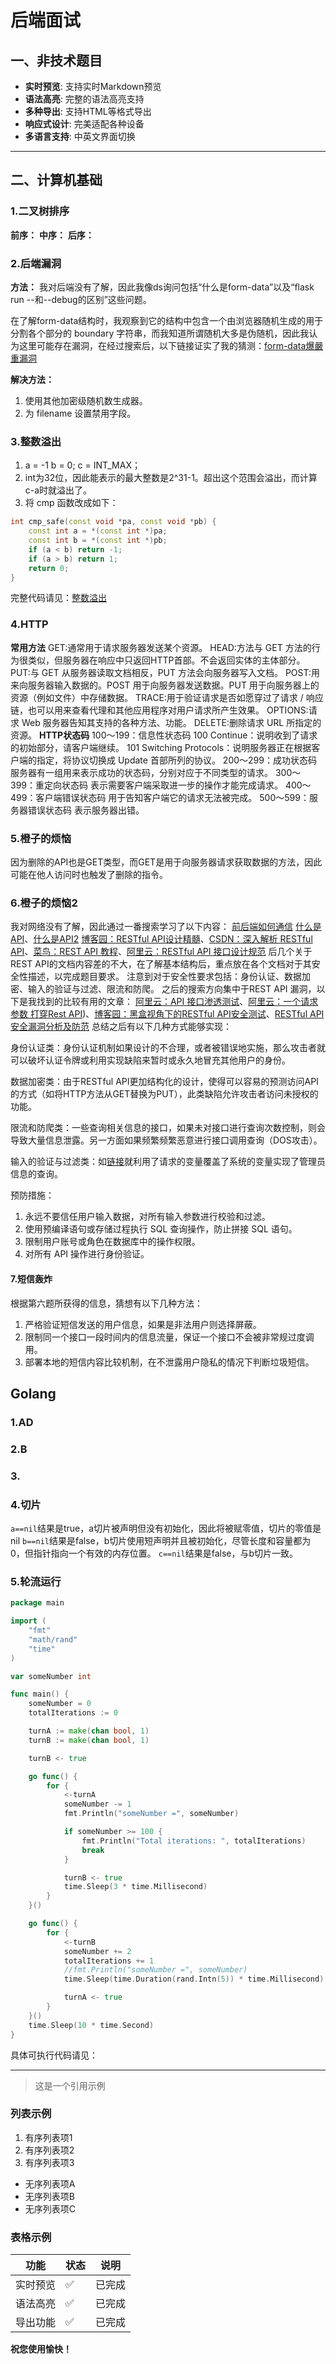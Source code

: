 # 后端面试

## 一、非技术题目

- **实时预览**: 支持实时Markdown预览
- **语法高亮**: 完整的语法高亮支持
- **多种导出**: 支持HTML等格式导出
- **响应式设计**: 完美适配各种设备
- **多语言支持**: 中英文界面切换

---

## 二、计算机基础

### 1.二叉树排序
**前序：**
**中序：**
**后序：**

### 2.后端漏洞
**方法：**
我对后端没有了解，因此我像ds询问包括“什么是form-data”以及“flask run --和--debug的区别”这些问题。

在了解form-data结构时，我观察到它的结构中包含一个由浏览器随机生成的用于分割各个部分的 boundary 字符串，而我知道所谓随机大多是伪随机，因此我认为这里可能存在漏洞，在经过搜索后，以下链接证实了我的猜测：[form-data爆嚴重漏洞](https://www.technice.com.tw/techmanage/infosecurity/183979/ )

**解决方法：**
1. 使用其他加密级随机数生成器。
2. 为 filename 设置禁用字段。

### 3.整数溢出
1. a = -1 b = 0; c = INT_MAX；
2. int为32位，因此能表示的最大整数是2^31-1。超出这个范围会溢出，而计算c-a时就溢出了。
3. 将 cmp 函数改成如下：
```C++
int cmp_safe(const void *pa, const void *pb) {
    const int a = *(const int *)pa;
    const int b = *(const int *)pb;
    if (a < b) return -1;
    if (a > b) return 1;
    return 0;
}
```
完整代码请见：[整数溢出](https://github.com/wollawski/ICROCK/blob/main/2%E8%AE%A1%E7%AE%97%E6%9C%BA%E5%9F%BA%E7%A1%80/3.%E6%AF%94%E8%BE%83%E5%87%BD%E6%95%B0/3.%E6%AF%94%E8%BE%83%E5%87%BD%E6%95%B0.cpp)

### 4.HTTP
**常用方法**
GET:通常用于请求服务器发送某个资源。
HEAD:方法与 GET 方法的行为很类似，但服务器在响应中只返回HTTP首部。不会返回实体的主体部分。
PUT:与 GET 从服务器读取文档相反，PUT 方法会向服务器写入文档。
POST:用来向服务器输入数据的。POST 用于向服务器发送数据。PUT 用于向服务器上的资源（例如文件）中存储数据。
TRACE:用于验证请求是否如愿穿过了请求 / 响应链，也可以用来查看代理和其他应用程序对用户请求所产生效果。
OPTIONS:请求 Web 服务器告知其支持的各种方法、功能。
DELETE:删除请求 URL 所指定的资源。
**HTTP状态码**
100～199：信息性状态码
100 Continue：说明收到了请求的初始部分，请客户端继续。
101 Switching Protocols：说明服务器正在根据客户端的指定，将协议切换成 Update 首部所列的协议。
200～299：成功状态码
服务器有一组用来表示成功的状态码，分别对应于不同类型的请求。
300～399：重定向状态码
表示需要客户端采取进一步的操作才能完成请求。
400～499：客户端错误状态码
用于告知客户端它的请求无法被完成。
500～599：服务器错误状态码
表示服务器出错。

### 5.橙子的烦恼
因为删除的API也是GET类型，而GET是用于向服务器请求获取数据的方法，因此可能在他人访问时也触发了删除的指令。

### 6.橙子的烦恼2
我对网络没有了解，因此通过一番搜索学习了以下内容：
[前后端如何通信](https://blog.csdn.net/m0_57344393/article/details/136084795)
[什么是API](https://blog.csdn.net/API_Json/article/details/133087360)、[什么是API2](https://zhuanlan.zhihu.com/p/347125981)
[博客园：RESTful API设计精髓](https://www.cnblogs.com/fishblog/articles/18801451)、[CSDN：深入解析 RESTful API](https://blog.csdn.net/mng123/article/details/146473344)、[菜鸟：REST API 教程](https://www.runoob.com/w3cnote/rest-api-tutorial.html)、[阿里云：RESTful API 接口设计规范](https://developer.aliyun.com/article/940518)
后几个关于REST API的文档内容差的不大，在了解基本结构后，重点放在各个文档对于其安全性描述，以完成题目要求。
注意到对于安全性要求包括：身份认证、数据加密、输入的验证与过滤、限流和防爬。
之后的搜索方向集中于REST API 漏洞，以下是我找到的比较有用的文章：
[阿里云：API 接口渗透测试](https://xz.aliyun.com/news/2094)、[阿里云：一个请求参数 打穿Rest API](https://xz.aliyun.com/news/11621#toc-4))、[博客园：黑盒视角下的RESTful API安全测试](https://www.cnblogs.com/smileleooo/p/18384083)、[RESTful API 安全漏洞分析及防范](https://www.javascriptcn.com/post/67d5c9c4a941bf7134b076d8)
总结之后有以下几种方式能够实现：

身份认证类：身份认证机制如果设计的不合理，或者被错误地实施，那么攻击者就可以破坏认证令牌或利用实现缺陷来暂时或永久地冒充其他用户的身份。

数据加密类：由于RESTful API更加结构化的设计，使得可以容易的预测访问API的方式（如将HTTP方法从GET替换为PUT），此类缺陷允许攻击者访问未授权的功能。

限流和防爬类：一些查询相关信息的接口，如果未对接口进行查询次数控制，则会导致大量信息泄露。另一方面如果频繁频繁恶意进行接口调用查询（DOS攻击）。

输入的验证与过滤类：如[链接](https://xz.aliyun.com/news/11621#toc-4)就利用了请求的变量覆盖了系统的变量实现了管理员信息的查询。

预防措施：
1. 永远不要信任用户输入数据，对所有输入参数进行校验和过滤。
2. 使用预编译语句或存储过程执行 SQL 查询操作，防止拼接 SQL 语句。
3. 限制用户账号或角色在数据库中的操作权限。
4. 对所有 API 操作进行身份验证。

#### 7.短信轰炸
根据第六题所获得的信息，猜想有以下几种方法：
1. 严格验证短信发送的用户信息，如果是非法用户则选择屏蔽。
2. 限制同一个接口一段时间内的信息流量，保证一个接口不会被非常规过度调用。
3. 部署本地的短信内容比较机制，在不泄露用户隐私的情况下判断垃圾短信。

## Golang
### 1.AD
### 2.B
### 3.
### 4.切片
`a==nil`结果是true，a切片被声明但没有初始化，因此将被赋零值，切片的零值是nil
`b==nil`结果是false，b切片使用短声明并且被初始化，尽管长度和容量都为 0，但指针指向一个有效的内存位置。
`c==nil`结果是false，与b切片一致。

### 5.轮流运行
```go
package main

import (
	"fmt"
	"math/rand"
	"time"
)

var someNumber int

func main() {
	someNumber = 0
	totalIterations := 0

	turnA := make(chan bool, 1)
	turnB := make(chan bool, 1)

	turnB <- true

	go func() {
		for {
			<-turnA
			someNumber -= 1
			fmt.Println("someNumber =", someNumber)

			if someNumber >= 100 {
				fmt.Println("Total iterations: ", totalIterations)
				break
			}

			turnB <- true
			time.Sleep(3 * time.Millisecond)
		}
	}()

	go func() {
		for {
			<-turnB
			someNumber += 2
			totalIterations += 1
			//fmt.Println("someNumber =", someNumber)
			time.Sleep(time.Duration(rand.Intn(5)) * time.Millisecond)

			turnA <- true
		}
	}()
	time.Sleep(10 * time.Second)
}

```
具体可执行代码请见：


---





> 这是一个引用示例

### 列表示例

1. 有序列表项1
2. 有序列表项2
3. 有序列表项3

- 无序列表项A
- 无序列表项B
- 无序列表项C

### 表格示例

| 功能     | 状态 | 说明   |
| -------- | ---- | ------ |
| 实时预览 | ✅    | 已完成 |
| 语法高亮 | ✅    | 已完成 |
| 导出功能 | ✅    | 已完成 |

**祝您使用愉快！**